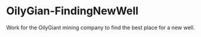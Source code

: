 # OilyGian-FindingNewWell
Work for the OilyGiant mining company to find the best place for a new well.
